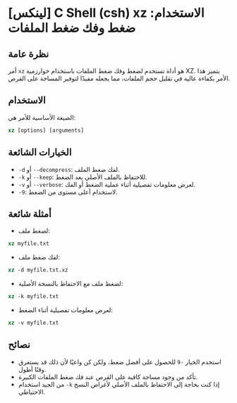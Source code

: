 # [لينكس] C Shell (csh) xz الاستخدام: ضغط وفك ضغط الملفات

## نظرة عامة
أمر `xz` هو أداة تستخدم لضغط وفك ضغط الملفات باستخدام خوارزمية XZ. يتميز هذا الأمر بكفاءة عالية في تقليل حجم الملفات، مما يجعله مفيدًا لتوفير المساحة على القرص.

## الاستخدام
الصيغة الأساسية للأمر هي:

```csh
xz [options] [arguments]
```

## الخيارات الشائعة
- `-d` أو `--decompress`: لفك ضغط الملف.
- `-k` أو `--keep`: للاحتفاظ بالملف الأصلي بعد الضغط.
- `-v` أو `--verbose`: لعرض معلومات تفصيلية أثناء عملية الضغط أو الفك.
- `-9`: لاستخدام أعلى مستوى من الضغط.

## أمثلة شائعة
- لضغط ملف:
```csh
xz myfile.txt
```

- لفك ضغط ملف:
```csh
xz -d myfile.txt.xz
```

- لضغط ملف مع الاحتفاظ بالنسخة الأصلية:
```csh
xz -k myfile.txt
```

- لعرض معلومات تفصيلية أثناء الضغط:
```csh
xz -v myfile.txt
```

## نصائح
- استخدم الخيار `-9` للحصول على أفضل ضغط، ولكن كن واعيًا لأن ذلك قد يستغرق وقتًا أطول.
- تأكد من وجود مساحة كافية على القرص عند فك ضغط الملفات الكبيرة.
- من الجيد استخدام `-k` إذا كنت بحاجة إلى الاحتفاظ بالملف الأصلي لأغراض النسخ الاحتياطي.
